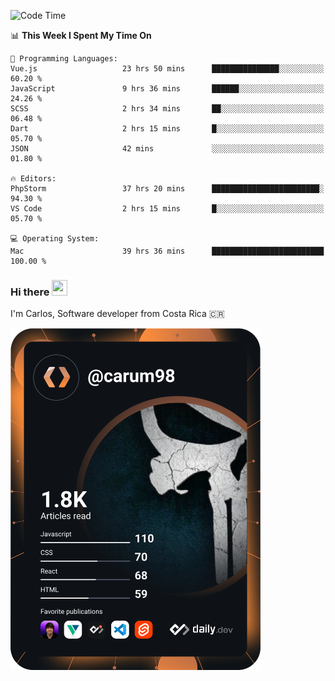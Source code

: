 
<!--START_SECTION:waka-->
![Code Time](http://img.shields.io/badge/Code%20Time-10%2C543%20hrs%204%20mins-blue)

📊 **This Week I Spent My Time On** 

```text
💬 Programming Languages: 
Vue.js                   23 hrs 50 mins      ███████████████░░░░░░░░░░   60.20 % 
JavaScript               9 hrs 36 mins       ██████░░░░░░░░░░░░░░░░░░░   24.26 % 
SCSS                     2 hrs 34 mins       ██░░░░░░░░░░░░░░░░░░░░░░░   06.48 % 
Dart                     2 hrs 15 mins       █░░░░░░░░░░░░░░░░░░░░░░░░   05.70 % 
JSON                     42 mins             ░░░░░░░░░░░░░░░░░░░░░░░░░   01.80 % 

🔥 Editors: 
PhpStorm                 37 hrs 20 mins      ████████████████████████░   94.30 % 
VS Code                  2 hrs 15 mins       █░░░░░░░░░░░░░░░░░░░░░░░░   05.70 % 

💻 Operating System: 
Mac                      39 hrs 36 mins      █████████████████████████   100.00 % 
```


<!--END_SECTION:waka-->

### Hi there <img src="https://media.giphy.com/media/hvRJCLFzcasrR4ia7z/giphy.gif" width="25px" height="25px">

I'm Carlos, Software developer from Costa Rica 🇨🇷

<a href="https://app.daily.dev/carum98"><img src="https://github.com/carum98/carum98/blob/main/devcard.svg" width="400" alt="Carlos Umaña Acevedo's Dev Card"/></a>
